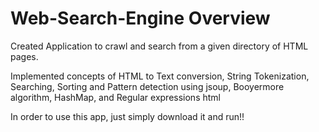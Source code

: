 # Web-Search-Engine Overview

Created Application to crawl and search from a given directory of HTML pages. 

Implemented concepts of HTML to Text conversion, String Tokenization, Searching, Sorting and Pattern detection using jsoup, Booyermore algorithm, HashMap, and Regular expressions html

In order to use this app, just simply download it and run!!
